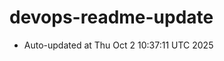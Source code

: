 # devops-readme-update
<!--START_SECTION:activity-->
- Auto-updated at Thu Oct  2 10:37:11 UTC 2025
<!--END_SECTION:activity-->
